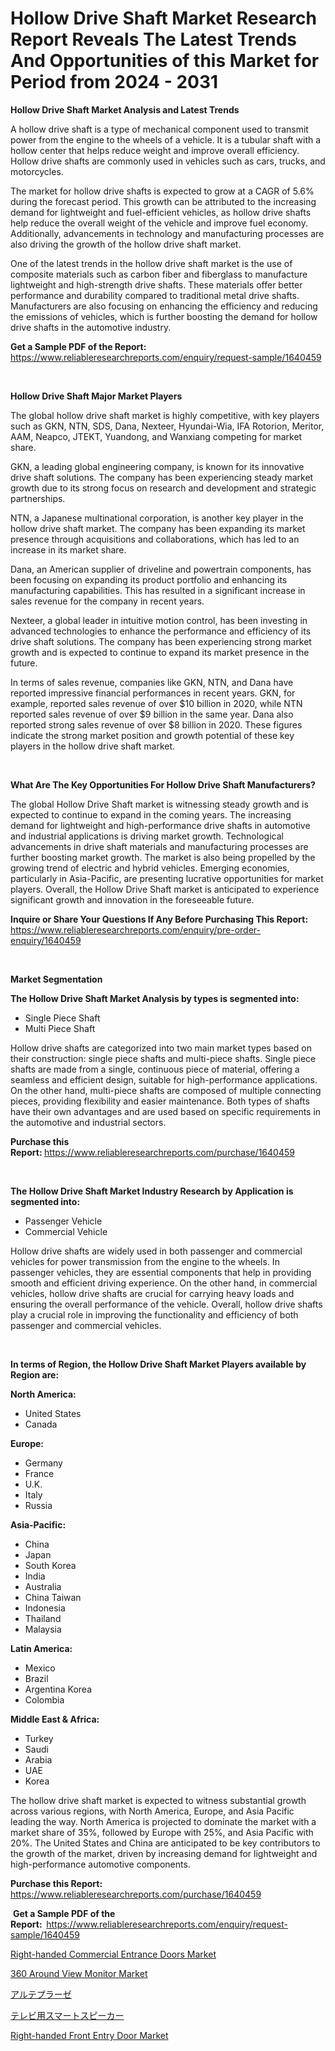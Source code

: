 <p><h1>Hollow Drive Shaft Market Research Report Reveals The Latest Trends And Opportunities of this Market for Period from 2024 - 2031</h1></p><p><strong>Hollow Drive Shaft Market Analysis and Latest Trends</strong></p>
<p><p>A hollow drive shaft is a type of mechanical component used to transmit power from the engine to the wheels of a vehicle. It is a tubular shaft with a hollow center that helps reduce weight and improve overall efficiency. Hollow drive shafts are commonly used in vehicles such as cars, trucks, and motorcycles.</p><p>The market for hollow drive shafts is expected to grow at a CAGR of 5.6% during the forecast period. This growth can be attributed to the increasing demand for lightweight and fuel-efficient vehicles, as hollow drive shafts help reduce the overall weight of the vehicle and improve fuel economy. Additionally, advancements in technology and manufacturing processes are also driving the growth of the hollow drive shaft market.</p><p>One of the latest trends in the hollow drive shaft market is the use of composite materials such as carbon fiber and fiberglass to manufacture lightweight and high-strength drive shafts. These materials offer better performance and durability compared to traditional metal drive shafts. Manufacturers are also focusing on enhancing the efficiency and reducing the emissions of vehicles, which is further boosting the demand for hollow drive shafts in the automotive industry.</p></p>
<p><strong>Get a Sample PDF of the Report:&nbsp;</strong> <a href="https://www.reliableresearchreports.com/enquiry/request-sample/1640459">https://www.reliableresearchreports.com/enquiry/request-sample/1640459</a></p>
<p>&nbsp;</p>
<p><strong>Hollow Drive Shaft Major Market Players</strong></p>
<p><p>The global hollow drive shaft market is highly competitive, with key players such as GKN, NTN, SDS, Dana, Nexteer, Hyundai-Wia, IFA Rotorion, Meritor, AAM, Neapco, JTEKT, Yuandong, and Wanxiang competing for market share. </p><p>GKN, a leading global engineering company, is known for its innovative drive shaft solutions. The company has been experiencing steady market growth due to its strong focus on research and development and strategic partnerships. </p><p>NTN, a Japanese multinational corporation, is another key player in the hollow drive shaft market. The company has been expanding its market presence through acquisitions and collaborations, which has led to an increase in its market share.</p><p>Dana, an American supplier of driveline and powertrain components, has been focusing on expanding its product portfolio and enhancing its manufacturing capabilities. This has resulted in a significant increase in sales revenue for the company in recent years.</p><p>Nexteer, a global leader in intuitive motion control, has been investing in advanced technologies to enhance the performance and efficiency of its drive shaft solutions. The company has been experiencing strong market growth and is expected to continue to expand its market presence in the future.</p><p>In terms of sales revenue, companies like GKN, NTN, and Dana have reported impressive financial performances in recent years. GKN, for example, reported sales revenue of over $10 billion in 2020, while NTN reported sales revenue of over $9 billion in the same year. Dana also reported strong sales revenue of over $8 billion in 2020. These figures indicate the strong market position and growth potential of these key players in the hollow drive shaft market.</p></p>
<p>&nbsp;</p>
<p><strong>What Are The Key Opportunities For Hollow Drive Shaft Manufacturers?</strong></p>
<p><p>The global Hollow Drive Shaft market is witnessing steady growth and is expected to continue to expand in the coming years. The increasing demand for lightweight and high-performance drive shafts in automotive and industrial applications is driving market growth. Technological advancements in drive shaft materials and manufacturing processes are further boosting market growth. The market is also being propelled by the growing trend of electric and hybrid vehicles. Emerging economies, particularly in Asia-Pacific, are presenting lucrative opportunities for market players. Overall, the Hollow Drive Shaft market is anticipated to experience significant growth and innovation in the foreseeable future.</p></p>
<p><strong>Inquire or Share Your Questions If Any Before Purchasing This Report:</strong> <a href="https://www.reliableresearchreports.com/enquiry/pre-order-enquiry/1640459">https://www.reliableresearchreports.com/enquiry/pre-order-enquiry/1640459</a></p>
<p>&nbsp;</p>
<p><strong>Market Segmentation</strong></p>
<p><strong>The Hollow Drive Shaft Market Analysis by types is segmented into:</strong></p>
<p><ul><li>Single Piece Shaft</li><li>Multi Piece Shaft</li></ul></p>
<p><p>Hollow drive shafts are categorized into two main market types based on their construction: single piece shafts and multi-piece shafts. Single piece shafts are made from a single, continuous piece of material, offering a seamless and efficient design, suitable for high-performance applications. On the other hand, multi-piece shafts are composed of multiple connecting pieces, providing flexibility and easier maintenance. Both types of shafts have their own advantages and are used based on specific requirements in the automotive and industrial sectors.</p></p>
<p><strong>Purchase this Report:&nbsp;</strong><a href="https://www.reliableresearchreports.com/purchase/1640459">https://www.reliableresearchreports.com/purchase/1640459</a></p>
<p>&nbsp;</p>
<p><strong>The Hollow Drive Shaft Market Industry Research by Application is segmented into:</strong></p>
<p><ul><li>Passenger Vehicle</li><li>Commercial Vehicle</li></ul></p>
<p><p>Hollow drive shafts are widely used in both passenger and commercial vehicles for power transmission from the engine to the wheels. In passenger vehicles, they are essential components that help in providing smooth and efficient driving experience. On the other hand, in commercial vehicles, hollow drive shafts are crucial for carrying heavy loads and ensuring the overall performance of the vehicle. Overall, hollow drive shafts play a crucial role in improving the functionality and efficiency of both passenger and commercial vehicles.</p></p>
<p>&nbsp;</p>
<p><strong>In terms of Region, the Hollow Drive Shaft Market Players available by Region are:</strong></p>
<p>
    <p> <strong> North America: </strong>
        <ul>
            <li>United States</li>
            <li>Canada</li>
        </ul>
        </p> 
    <p> <strong> Europe: </strong>
        <ul>
            <li>Germany</li>
            <li>France</li>
            <li>U.K.</li>
            <li>Italy</li>
            <li>Russia</li>
        </ul>
        </p> 
    <p> <strong> Asia-Pacific: </strong>
        <ul>
            <li>China</li>
            <li>Japan</li>
            <li>South Korea</li>
            <li>India</li>
            <li>Australia</li>
            <li>China Taiwan</li>
            <li>Indonesia</li>
            <li>Thailand</li>
            <li>Malaysia</li>
        </ul>
        </p> 
    <p> <strong> Latin America: </strong>
        <ul>
            <li>Mexico</li>
            <li>Brazil</li>
            <li>Argentina Korea</li>
            <li>Colombia</li>
        </ul>
        </p> 
    <p> <strong> Middle East & Africa: </strong>
        <ul>
            <li>Turkey</li>
            <li>Saudi</li>
            <li>Arabia</li>
            <li>UAE</li>
            <li>Korea</li>
        </ul>
    </p>
    </p>
<p><p>The hollow drive shaft market is expected to witness substantial growth across various regions, with North America, Europe, and Asia Pacific leading the way. North America is projected to dominate the market with a market share of 35%, followed by Europe with 25%, and Asia Pacific with 20%. The United States and China are anticipated to be key contributors to the growth of the market, driven by increasing demand for lightweight and high-performance automotive components.</p></p>
<p><strong>Purchase this Report: </strong><a href="https://www.reliableresearchreports.com/purchase/1640459">https://www.reliableresearchreports.com/purchase/1640459</a></p>
<p>&nbsp;<strong>Get a Sample PDF of the Report:&nbsp;&nbsp;</strong><a href="https://www.reliableresearchreports.com/enquiry/request-sample/1640459">https://www.reliableresearchreports.com/enquiry/request-sample/1640459</a></p>
<p><strong></strong></p>
<p><p><a href="https://eight-handstand-8fb.notion.site/Right-handed-Commercial-Entrance-Doors-Market-Analysis-Examines-its-Scope-on-Growth-Opportunities-a-0674d1db39bf4864a1b2f90e2688289f">Right-handed Commercial Entrance Doors Market</a></p><p><a href="https://github.com/beatblasta/Market-Research-Report-List-2/blob/main/360-around-view-monitor-market.md">360 Around View Monitor Market</a></p><p><a href="https://medium.com/@jazminjones30/%E3%82%A2%E3%83%AB%E3%83%86%E3%83%97%E3%83%A9%E3%83%BC%E3%82%BC%E5%B8%82%E5%A0%B4-2031%E5%B9%B4%E3%81%BE%E3%81%A7%E3%81%AE%E6%88%90%E5%8A%9F%E3%81%99%E3%82%8B%E3%83%93%E3%82%B8%E3%83%8D%E3%82%B9%E6%88%A6%E7%95%A5%E3%81%AE%E9%8D%B5-92ae740729ed">アルテプラーゼ</a></p><p><a href="https://medium.com/@rosemarieleffler2023/%E3%82%B9%E3%83%9E%E3%83%BC%E3%83%88%E3%82%B9%E3%83%94%E3%83%BC%E3%82%AB%E3%83%BC%E3%81%AEtv%E5%B8%82%E5%A0%B4%E3%83%AC%E3%83%9D%E3%83%BC%E3%83%88%E3%81%AF-%E3%81%93%E3%81%AE%E5%B8%82%E5%A0%B4%E3%81%AE%E6%9C%80%E6%96%B0%E3%81%AE%E3%83%88%E3%83%AC%E3%83%B3%E3%83%89%E3%82%84%E6%88%90%E9%95%B7%E6%A9%9F%E4%BC%9A%E3%82%92%E6%98%8E%E3%82%89%E3%81%8B%E3%81%AB%E3%81%97%E3%81%A6%E3%81%84%E3%81%BE%E3%81%99-9cf81ce313d5">テレビ用スマートスピーカー</a></p><p><a href="https://skillful-vermicelli-b89.notion.site/Global-Right-handed-Front-Entry-Door-Market-by-Types-Applications-and-Major-Players-with-Regional-8e287f937f974ab79eda2d62fff1a880">Right-handed Front Entry Door Market</a></p></p>